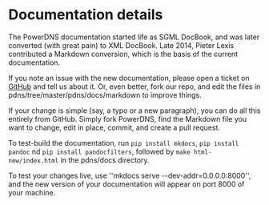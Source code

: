 # Documentation details
The PowerDNS documentation started life as SGML DocBook, and was later converted (with great pain) to XML DocBook. Late 2014, 
Pieter Lexis contributed a Markdown conversion, which is the basis of the current documentation.

If you note an issue with the new documentation, please open a ticket on
[GitHub](https://github.com/powerdns/pdns/issues) and tell us about it. Or, even
better, fork our repo, and edit the files in pdns/tree/master/pdns/docs/markdown
to improve things.

If your change is simple (say, a typo or a new paragraph), you can do all this 
entirely from GitHub. Simply fork PowerDNS, find the Markdown file you want to change, 
edit in place, commit, and create a pull request.

To test-build the documentation, run `pip install mkdocs`, `pip install pandoc`
nd `pip install pandocfilters`, followed by `make html-new/index.html` in the
pdns/docs directory.

To test your changes live, use ''mkdocs serve --dev-addr=0.0.0.0:8000'', and the new version
of your documentation will appear on port 8000 of your machine.

